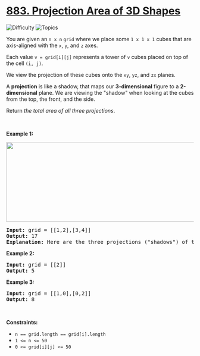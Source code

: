 # [883. Projection Area of 3D Shapes](https://leetcode.com/problems/projection-area-of-3d-shapes)

![Difficulty](https://img.shields.io/badge/Difficulty-Easy-blue.svg) ![Topics](https://img.shields.io/badge/Topics-Array,%20Math,%20Geometry,%20Matrix-orange.svg)
<br/>

<p>You are given an <code>n x n</code> <code>grid</code> where we place some <code>1 x 1 x 1</code> cubes that are axis-aligned with the <code>x</code>, <code>y</code>, and <code>z</code> axes.</p>

<p>Each value <code>v = grid[i][j]</code> represents a tower of <code>v</code> cubes placed on top of the cell <code>(i, j)</code>.</p>

<p>We view the projection of these cubes onto the <code>xy</code>, <code>yz</code>, and <code>zx</code> planes.</p>

<p>A <strong>projection</strong> is like a shadow, that maps our <strong>3-dimensional</strong> figure to a <strong>2-dimensional</strong> plane. We are viewing the &quot;shadow&quot; when looking at the cubes from the top, the front, and the side.</p>

<p>Return <em>the total area of all three projections</em>.</p>

<p>&nbsp;</p>
<p><strong class="example">Example 1:</strong></p>
<img alt="" src="https://s3-lc-upload.s3.amazonaws.com/uploads/2018/08/02/shadow.png" style="width: 800px; height: 214px;" />
<pre>
<strong>Input:</strong> grid = [[1,2],[3,4]]
<strong>Output:</strong> 17
<strong>Explanation:</strong> Here are the three projections (&quot;shadows&quot;) of the shape made with each axis-aligned plane.
</pre>

<p><strong class="example">Example 2:</strong></p>

<pre>
<strong>Input:</strong> grid = [[2]]
<strong>Output:</strong> 5
</pre>

<p><strong class="example">Example 3:</strong></p>

<pre>
<strong>Input:</strong> grid = [[1,0],[0,2]]
<strong>Output:</strong> 8
</pre>

<p>&nbsp;</p>
<p><strong>Constraints:</strong></p>

<ul>
	<li><code>n == grid.length == grid[i].length</code></li>
	<li><code>1 &lt;= n &lt;= 50</code></li>
	<li><code>0 &lt;= grid[i][j] &lt;= 50</code></li>
</ul>

